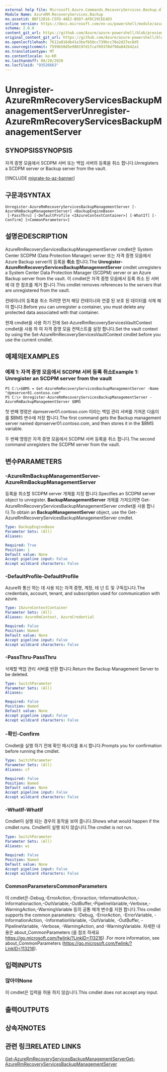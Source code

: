```yaml
---
external help file: Microsoft.Azure.Commands.RecoveryServices.Backup.dll-Help.xml
Module Name: AzureRM.RecoveryServices.Backup
ms.assetid: BBF12B16-C5FD-4AE2-B5D7-AFDC29CEE4D3
online version: https://docs.microsoft.com/en-us/powershell/module/azurerm.recoveryservices.backup/unregister-azurermrecoveryservicesbackupmanagementserver
schema: 2.0.0
content_git_url: https://github.com/Azure/azure-powershell/blob/preview/src/ResourceManager/RecoveryServices.Backup/Commands.RecoveryServices.Backup/help/Unregister-AzureRmRecoveryServicesBackupManagementServer.md
original_content_git_url: https://github.com/Azure/azure-powershell/blob/preview/src/ResourceManager/RecoveryServices.Backup/Commands.RecoveryServices.Backup/help/Unregister-AzureRmRecoveryServicesBackupManagementServer.md
ms.openlocfilehash: 7612a816db41e3befb58cc739bcc78e2d27ec8d5
ms.sourcegitcommit: f599b50d5e980197d1fca769378df90a842b42a1
ms.translationtype: MT
ms.contentlocale: ko-KR
ms.lasthandoff: 08/20/2020
ms.locfileid: "93526663"
---
```

# <span data-ttu-id="f9067-101">Unregister-AzureRmRecoveryServicesBackupManagementServer</span><span class="sxs-lookup"><span data-stu-id="f9067-101">Unregister-AzureRmRecoveryServicesBackupManagementServer</span></span>

## <span data-ttu-id="f9067-102">SYNOPSIS</span><span class="sxs-lookup"><span data-stu-id="f9067-102">SYNOPSIS</span></span>
<span data-ttu-id="f9067-103">자격 증명 모음에서 SCDPM 서버 또는 백업 서버의 등록을 취소 합니다.</span><span class="sxs-lookup"><span data-stu-id="f9067-103">Unregisters a SCDPM server or Backup server from the vault.</span></span>

[!INCLUDE [migrate-to-az-banner](../../includes/migrate-to-az-banner.md)]

## <span data-ttu-id="f9067-104">구문과</span><span class="sxs-lookup"><span data-stu-id="f9067-104">SYNTAX</span></span>

```
Unregister-AzureRmRecoveryServicesBackupManagementServer [-AzureRmBackupManagementServer] <BackupEngineBase>
 [-PassThru] [-DefaultProfile <IAzureContextContainer>] [-WhatIf] [-Confirm] [<CommonParameters>]
```

## <span data-ttu-id="f9067-105">설명은</span><span class="sxs-lookup"><span data-stu-id="f9067-105">DESCRIPTION</span></span>
<span data-ttu-id="f9067-106">AzureRmRecoveryServicesBackupManagementServer cmdlet은 System Center SCDPM (Data Protection Manager) server 또는 자격 증명 모음에서 Azure Backup server의 등록을 **취소** 합니다.</span><span class="sxs-lookup"><span data-stu-id="f9067-106">The **Unregister-AzureRmRecoveryServicesBackupManagementServer** cmdlet unregisters a System Center Data Protection Manager (SCDPM) server or an Azure Backup server from the vault.</span></span>
<span data-ttu-id="f9067-107">이 cmdlet은 자격 증명 모음에서 등록 취소 된 서버에 대 한 참조를 제거 합니다.</span><span class="sxs-lookup"><span data-stu-id="f9067-107">This cmdlet removes references to the servers that are unregistered from the vault.</span></span>

<span data-ttu-id="f9067-108">컨테이너의 등록을 취소 하려면 먼저 해당 컨테이너와 연결 된 보호 된 데이터를 삭제 해야 합니다.</span><span class="sxs-lookup"><span data-stu-id="f9067-108">Before you can unregister a container, you must delete any protected data associated with that container.</span></span>

<span data-ttu-id="f9067-109">현재 cmdlet을 사용 하기 전에 Set-AzureRmRecoveryServicesVaultContext cmdlet을 사용 하 여 자격 증명 모음 컨텍스트를 설정 합니다.</span><span class="sxs-lookup"><span data-stu-id="f9067-109">Set the vault context by using the Set-AzureRmRecoveryServicesVaultContext cmdlet before you use the current cmdlet.</span></span>

## <span data-ttu-id="f9067-110">예제의</span><span class="sxs-lookup"><span data-stu-id="f9067-110">EXAMPLES</span></span>

### <span data-ttu-id="f9067-111">예제 1: 자격 증명 모음에서 SCDPM 서버 등록 취소</span><span class="sxs-lookup"><span data-stu-id="f9067-111">Example 1: Unregister an SCDPM server from the vault</span></span>
```
PS C:\>$BMS = Get-AzureRmRecoveryServicesBackupManagementServer -Name "dpmserver01.contoso.com"
PS C:\> Unregister-AzureRmRecoveryServicesBackupManagementServer -AzureRmBackupManagementServer $BMS
```

<span data-ttu-id="f9067-112">첫 번째 명령은 dpmserver01.contoso.com 이라는 백업 관리 서버를 가져온 다음이를 $BMS 변수에 저장 합니다.</span><span class="sxs-lookup"><span data-stu-id="f9067-112">The first command gets the Backup management server named dpmserver01.contoso.com, and then stores it in the $BMS variable.</span></span>

<span data-ttu-id="f9067-113">두 번째 명령은 자격 증명 모음에서 SCDPM 서버 등록을 취소 합니다.</span><span class="sxs-lookup"><span data-stu-id="f9067-113">The second command unregisters the SCDPM server from the vault.</span></span>

## <span data-ttu-id="f9067-114">변수</span><span class="sxs-lookup"><span data-stu-id="f9067-114">PARAMETERS</span></span>

### <span data-ttu-id="f9067-115">-AzureRmBackupManagementServer</span><span class="sxs-lookup"><span data-stu-id="f9067-115">-AzureRmBackupManagementServer</span></span>
<span data-ttu-id="f9067-116">등록을 취소할 SCDPM server 개체를 지정 합니다.</span><span class="sxs-lookup"><span data-stu-id="f9067-116">Specifies an SCDPM server object to unregister.</span></span>
<span data-ttu-id="f9067-117">**BackupManagementServer** 개체를 가져오려면 Get-AzureRmRecoveryServicesBackupManagementServer cmdlet을 사용 합니다.</span><span class="sxs-lookup"><span data-stu-id="f9067-117">To obtain an **BackupManagementServer** object, use the Get-AzureRmRecoveryServicesBackupManagementServer cmdlet.</span></span>

```yaml
Type: BackupEngineBase
Parameter Sets: (All)
Aliases: 

Required: True
Position: 1
Default value: None
Accept pipeline input: False
Accept wildcard characters: False
```

### <span data-ttu-id="f9067-118">-DefaultProfile</span><span class="sxs-lookup"><span data-stu-id="f9067-118">-DefaultProfile</span></span>
<span data-ttu-id="f9067-119">Azure와 통신 하는 데 사용 되는 자격 증명, 계정, 테 넌 트 및 구독입니다.</span><span class="sxs-lookup"><span data-stu-id="f9067-119">The credentials, account, tenant, and subscription used for communication with azure.</span></span>

```yaml
Type: IAzureContextContainer
Parameter Sets: (All)
Aliases: AzureRmContext, AzureCredential

Required: False
Position: Named
Default value: None
Accept pipeline input: False
Accept wildcard characters: False
```

### <span data-ttu-id="f9067-120">-PassThru</span><span class="sxs-lookup"><span data-stu-id="f9067-120">-PassThru</span></span>
<span data-ttu-id="f9067-121">삭제할 백업 관리 서버를 반환 합니다.</span><span class="sxs-lookup"><span data-stu-id="f9067-121">Return the Backup Management Server to be deleted.</span></span>

```yaml
Type: SwitchParameter
Parameter Sets: (All)
Aliases: 

Required: False
Position: Named
Default value: None
Accept pipeline input: False
Accept wildcard characters: False
```

### <span data-ttu-id="f9067-122">-확인</span><span class="sxs-lookup"><span data-stu-id="f9067-122">-Confirm</span></span>
<span data-ttu-id="f9067-123">Cmdlet을 실행 하기 전에 확인 메시지를 표시 합니다.</span><span class="sxs-lookup"><span data-stu-id="f9067-123">Prompts you for confirmation before running the cmdlet.</span></span>

```yaml
Type: SwitchParameter
Parameter Sets: (All)
Aliases: cf

Required: False
Position: Named
Default value: None
Accept pipeline input: False
Accept wildcard characters: False
```

### <span data-ttu-id="f9067-124">-WhatIf</span><span class="sxs-lookup"><span data-stu-id="f9067-124">-WhatIf</span></span>
<span data-ttu-id="f9067-125">Cmdlet이 실행 되는 경우의 동작을 보여 줍니다.</span><span class="sxs-lookup"><span data-stu-id="f9067-125">Shows what would happen if the cmdlet runs.</span></span> <span data-ttu-id="f9067-126">Cmdlet이 실행 되지 않습니다.</span><span class="sxs-lookup"><span data-stu-id="f9067-126">The cmdlet is not run.</span></span>

```yaml
Type: SwitchParameter
Parameter Sets: (All)
Aliases: wi

Required: False
Position: Named
Default value: None
Accept pipeline input: False
Accept wildcard characters: False
```

### <span data-ttu-id="f9067-127">CommonParameters</span><span class="sxs-lookup"><span data-stu-id="f9067-127">CommonParameters</span></span>
<span data-ttu-id="f9067-128">이 cmdlet은-Debug,-ErrorAction,-Erroraction,-InformationAction,-Informationaction,-OutVariable,-OutBuffer,-PipelineVariable,-Verbose,-WarningAction,-WarningVariable 등의 공통 매개 변수를 지원 합니다.</span><span class="sxs-lookup"><span data-stu-id="f9067-128">This cmdlet supports the common parameters: -Debug, -ErrorAction, -ErrorVariable, -InformationAction, -InformationVariable, -OutVariable, -OutBuffer, -PipelineVariable, -Verbose, -WarningAction, and -WarningVariable.</span></span> <span data-ttu-id="f9067-129">자세한 내용은 about_CommonParameters (을 참조 하세요 https://go.microsoft.com/fwlink/?LinkID=113216) .</span><span class="sxs-lookup"><span data-stu-id="f9067-129">For more information, see about_CommonParameters (https://go.microsoft.com/fwlink/?LinkID=113216).</span></span>

## <span data-ttu-id="f9067-130">입력</span><span class="sxs-lookup"><span data-stu-id="f9067-130">INPUTS</span></span>

### <span data-ttu-id="f9067-131">않아야</span><span class="sxs-lookup"><span data-stu-id="f9067-131">None</span></span>
<span data-ttu-id="f9067-132">이 cmdlet은 입력을 허용 하지 않습니다.</span><span class="sxs-lookup"><span data-stu-id="f9067-132">This cmdlet does not accept any input.</span></span>

## <span data-ttu-id="f9067-133">출력</span><span class="sxs-lookup"><span data-stu-id="f9067-133">OUTPUTS</span></span>

## <span data-ttu-id="f9067-134">상속자</span><span class="sxs-lookup"><span data-stu-id="f9067-134">NOTES</span></span>

## <span data-ttu-id="f9067-135">관련 링크</span><span class="sxs-lookup"><span data-stu-id="f9067-135">RELATED LINKS</span></span>

[<span data-ttu-id="f9067-136">Get-AzureRmRecoveryServicesBackupManagementServer</span><span class="sxs-lookup"><span data-stu-id="f9067-136">Get-AzureRmRecoveryServicesBackupManagementServer</span></span>](./Get-AzureRmRecoveryServicesBackupManagementServer.md)


